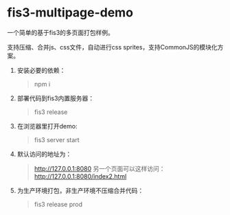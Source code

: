 # fis3-multipage-demo

一个简单的基于fis3的多页面打包样例。

支持压缩、合并js、css文件，自动进行css sprites，支持CommonJS的模块化方案。

1. 安装必要的依赖：
    > npm i

2. 部署代码到fis3内置服务器：
    > fis3 release

3. 在浏览器里打开demo:
    > fis3 server start

4. 默认访问的地址为：
    > http://127.0.0.1:8080
   另一个页面可以这样访问：
    > http://127.0.0.1:8080/index2.html

5. 为生产环境打包，非生产环境不压缩合并代码：
    > fis3 release prod
